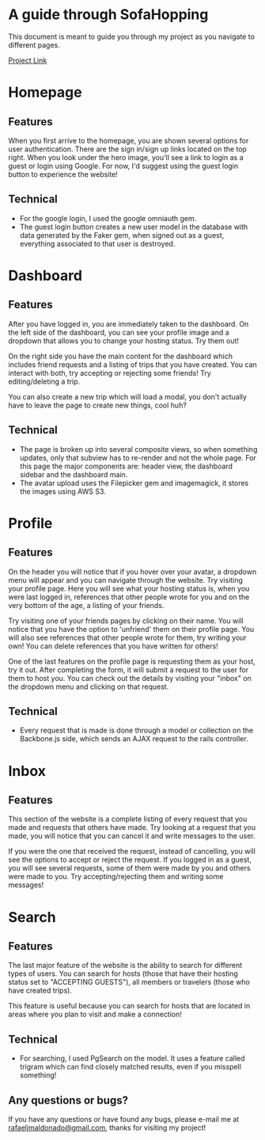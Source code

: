 # A guide through SofaHopping

This document is meant to guide you through my project as you navigate to
different pages.

[Project Link][project]

[project]: http://www.sofahopping.com


# Homepage

## Features
When you first arrive to the homepage, you are shown several options for user
authentication. There are the sign in/sign up links located on the top right.
When you look under the hero image, you'll see a link to login as a guest or
login using Google. For now, I'd suggest using the guest login button to experience
the website!

## Technical
- For the google login, I used the google omniauth gem.
- The guest login button creates a new user model in the database with data
generated by the Faker gem, when signed out as a guest, everything associated
to that user is destroyed.

# Dashboard

## Features
After you have logged in, you are immediately taken to the dashboard.
On the left side of the dashboard, you can see your profile image and a dropdown
that allows you to change your hosting status. Try them out!

On the right side you have the main content for the dashboard which includes
friend requests and a listing of trips that you have created. You can interact
with both, try accepting or rejecting some friends! Try editing/deleting a trip.

You can also create a new trip which will load a modal, you don't actually have to
leave the page to create new things, cool huh?

## Technical
- The page is broken up into several composite views, so when something updates,
only that subview has to re-render and not the whole page. For this page the major components are:
header view, the dashboard sidebar and the dashboard main.
- The avatar upload uses the Filepicker gem and imagemagick, it stores the images
using AWS S3.

# Profile

## Features
On the header you will notice that if you hover over your avatar, a dropdown menu
will appear and you can navigate through the website. Try visiting your profile page.
Here you will see what your hosting status is, when you were last logged in,
references that other people wrote for you and on the very bottom of the age, a listing of your friends.

Try visiting one of your friends pages by clicking on their name. You will
notice that you have the option to 'unfriend' them on their profile page.
You will also see references that other people wrote for them, try writing your own!
You can delete references that you have written for others!

One of the last features on the profile page is requesting them as your host,
try it out. After completing the form, it will submit a request to the user for them to host you.
You can check out the details by visiting your "inbox" on the dropdown menu
and clicking on that request.

## Technical
- Every request that is made is done through a model or collection
on the Backbone.js side, which sends an AJAX request to the rails controller.

# Inbox

## Features
This section of the website is a complete listing of every request that you made
and requests that others have made. Try looking at a request that you made,
you will notice that you can cancel it and write messages to the user.

If you were the one that received the request, instead of cancelling, you will
see the options to accept or reject the request. If you logged in as a guest,
you will see several requests, some of them were made by you and others were made to you.
Try accepting/rejecting them and writing some messages!


# Search

## Features
The last major feature of the website is the ability to search for different types of users.
You can search for hosts (those that have their hosting status set to "ACCEPTING GUESTS"),
all members or travelers (those who have created trips).

This feature is useful because you can search for hosts that are located in areas
where you plan to visit and make a connection!

## Technical
- For searching, I used PgSearch on the model. It uses a feature called trigram
which can find closely matched results, even if you misspell something!

## Any questions or bugs?

If you have any questions or have found any bugs, please e-mail me at
rafaeljmaldonado@gmail.com, thanks for visiting my project!
